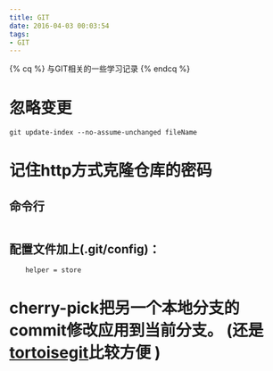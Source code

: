 ```yaml
---
title: GIT
date: 2016-04-03 00:03:54
tags: 
- GIT
---
```

{% cq %} 与GIT相关的一些学习记录 {% endcq %}
<!--more-->
# 忽略变更
```git update-index --assume-unchanged fileName
git update-index --no-assume-unchanged fileName
```
# 记住http方式克隆仓库的密码
## 命令行
```git config credential.helper store
```
## 配置文件加上(.git/config)：
```[credential]
    helper = store
```
# cherry-pick把另一个本地分支的commit修改应用到当前分支。  (还是[tortoisegit](https://tortoisegit.org/)比较方便 )
```git cherry-pick <commit id>
